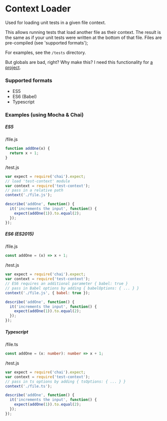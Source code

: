 # Context Loader

Used for loading unit tests in a given file context.

This allows running tests that load another file as their context. The result is the same as if your unit tests were written at the bottom of that file. Files are pre-compiled (see 'supported formats');

For examples, see the `/tests` directory.

But globals are bad, right? Why make this? I need this functionality for [a project](https://github.com/ShMcK/tut-viewer).

### Supported formats

  * ES5
  * ES6 (Babel)
  * Typescript

### Examples (using Mocha & Chai)

##### ES5

/file.js
```js
function addOne(x) {
  return x + 1;
}
```

/test.js
```js
var expect = require('chai').expect;
// load 'test-context' module
var context = require('test-context');
// pass in a relative path
context('./file.js');

describe('addOne', function() {
  it('increments the input', function() {
    expect(addOne(1)).to.equal(2);
  });
});
```

##### ES6 (ES2015)

/file.js
```js
const addOne = (x) => x + 1;
```

/test.js
```js
var expect = require('chai').expect;
var context = require('test-context');
// ES6 requires an additional parameter { babel: true }
// pass in Babel options by adding { babelOptions: { ... } }
context('./file.js', { babel: true });

describe('addOne', function() {
  it('increments the input', function() {
    expect(addOne(1)).to.equal(2);
  });
});
```

##### Typescript

/file.ts
```ts
const addOne = (x: number): number => x + 1;
```

/test.js
```js
var expect = require('chai').expect;
var context = require('test-context');
// pass in ts options by adding { tsOptions: { ... } }
context('./file.ts');

describe('addOne', function() {
  it('increments the input', function() {
    expect(addOne(1)).to.equal(2);
  });
});
```
